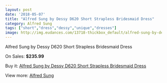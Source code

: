 ```yaml
---
layout: post
date: '2018-05-07'
title: "Alfred Sung by Dessy D620 Short Strapless Bridesmaid Dress"
category: Alfred Sung
tags: ["short","dress","dessy","unique","dresses"]
image: http://img.eudances.com/13718-thickbox_default/alfred-sung-by-dessy-d620-short-strapless-bridesmaid-dress.jpg
---
```

Alfred Sung by Dessy D620 Short Strapless Bridesmaid Dress

On Sales: **$235.99**
<a href="https://www.eudances.com/en/alfred-sung/4129-alfred-sung-by-dessy-d620-short-strapless-bridesmaid-dress.html"><amp-img layout="responsive" width="600" height="600" src="//img.eudances.com/13718-thickbox_default/alfred-sung-by-dessy-d620-short-strapless-bridesmaid-dress.jpg" alt="Alfred Sung by Dessy D620 Short Strapless Bridesmaid Dress 0" /></a>
<a href="https://www.eudances.com/en/alfred-sung/4129-alfred-sung-by-dessy-d620-short-strapless-bridesmaid-dress.html"><amp-img layout="responsive" width="600" height="600" src="//img.eudances.com/13721-thickbox_default/alfred-sung-by-dessy-d620-short-strapless-bridesmaid-dress.jpg" alt="Alfred Sung by Dessy D620 Short Strapless Bridesmaid Dress 1" /></a>
<a href="https://www.eudances.com/en/alfred-sung/4129-alfred-sung-by-dessy-d620-short-strapless-bridesmaid-dress.html"><amp-img layout="responsive" width="600" height="600" src="//img.eudances.com/13720-thickbox_default/alfred-sung-by-dessy-d620-short-strapless-bridesmaid-dress.jpg" alt="Alfred Sung by Dessy D620 Short Strapless Bridesmaid Dress 2" /></a>
<a href="https://www.eudances.com/en/alfred-sung/4129-alfred-sung-by-dessy-d620-short-strapless-bridesmaid-dress.html"><amp-img layout="responsive" width="600" height="600" src="//img.eudances.com/13719-thickbox_default/alfred-sung-by-dessy-d620-short-strapless-bridesmaid-dress.jpg" alt="Alfred Sung by Dessy D620 Short Strapless Bridesmaid Dress 3" /></a>

Buy it: [Alfred Sung by Dessy D620 Short Strapless Bridesmaid Dress](https://www.eudances.com/en/alfred-sung/4129-alfred-sung-by-dessy-d620-short-strapless-bridesmaid-dress.html "Alfred Sung by Dessy D620 Short Strapless Bridesmaid Dress")

View more: [Alfred Sung](https://www.eudances.com/en/52-alfred-sung "Alfred Sung")